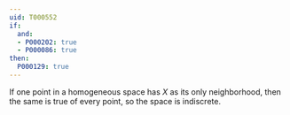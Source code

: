 ```yaml
---
uid: T000552
if:
  and:
  - P000202: true
  - P000086: true
then:
  P000129: true
---
```

If one point in a homogeneous space has $X$ as its only neighborhood, then the same is true of every point, so the space is indiscrete.
